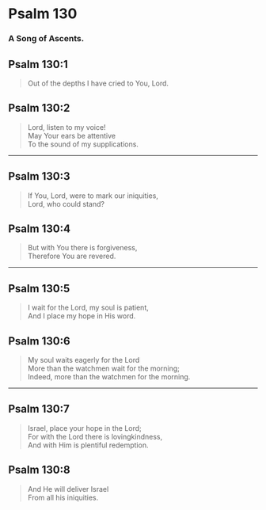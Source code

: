 # Psalm 130

### A Song of Ascents.

## Psalm 130:1

> Out of the depths I have cried to You, Lord.

## Psalm 130:2

> Lord, listen to my voice!  
> May Your ears be attentive  
> To the sound of my supplications.

---

## Psalm 130:3

> If You, Lord, were to mark our iniquities,  
> Lord, who could stand?

## Psalm 130:4

> But with You there is forgiveness,  
> Therefore You are revered.

---

## Psalm 130:5

> I wait for the Lord, my soul is patient,  
> And I place my hope in His word.

## Psalm 130:6

> My soul waits eagerly for the Lord  
> More than the watchmen wait for the morning;  
> Indeed, more than the watchmen for the morning.

---

## Psalm 130:7

> Israel, place your hope in the Lord;  
> For with the Lord there is lovingkindness,  
> And with Him is plentiful redemption.

## Psalm 130:8

> And He will deliver Israel  
> From all his iniquities.
